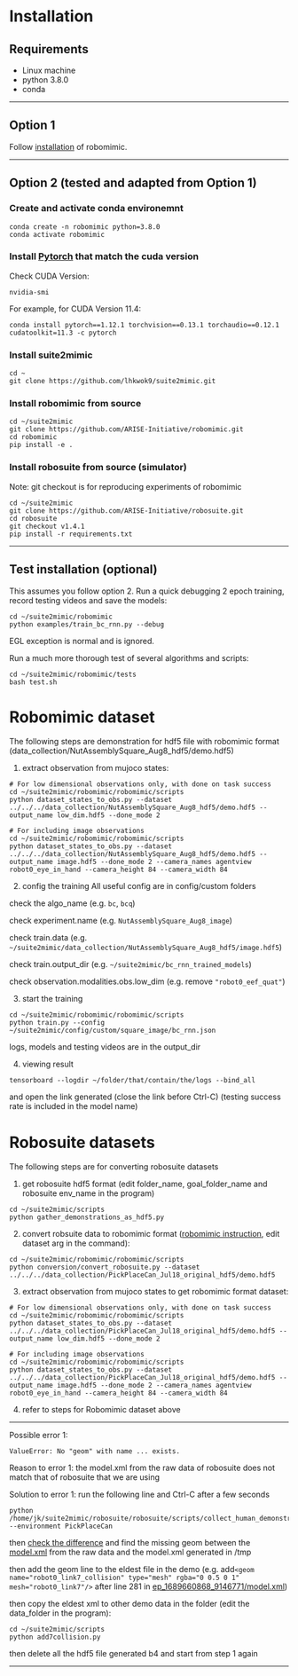# Installation

## Requirements
- Linux machine
- python 3.8.0
- conda
-------
## Option 1
Follow [installation](https://robomimic.github.io/docs/introduction/installation.html) of robomimic.

-------
## Option 2 (tested and adapted from Option 1) 

### Create and activate conda environemnt
```
conda create -n robomimic python=3.8.0
conda activate robomimic
```

### Install [Pytorch](https://pytorch.org/get-started/previous-versions/) that match the cuda version
Check CUDA Version:
```
nvidia-smi
```
For example, for CUDA Version 11.4:
```
conda install pytorch==1.12.1 torchvision==0.13.1 torchaudio==0.12.1 cudatoolkit=11.3 -c pytorch
```

### Install suite2mimic
```
cd ~
git clone https://github.com/lhkwok9/suite2mimic.git
```

### Install robomimic from source
```
cd ~/suite2mimic
git clone https://github.com/ARISE-Initiative/robomimic.git
cd robomimic
pip install -e .
```

### Install robosuite from source (simulator)
Note: git checkout is for reproducing experiments of robomimic
```
cd ~/suite2mimic
git clone https://github.com/ARISE-Initiative/robosuite.git
cd robosuite
git checkout v1.4.1
pip install -r requirements.txt
```
-------
## Test installation (optional)
This assumes you follow option 2.
Run a quick debugging 2 epoch training, record testing videos and save the models:
```
cd ~/suite2mimic/robomimic
python examples/train_bc_rnn.py --debug
```
EGL exception is normal and is ignored.

Run a much more thorough test of several algorithms and scripts:
```
cd ~/suite2mimic/robomimic/tests
bash test.sh
```

# Robomimic dataset
The following steps are demonstration for hdf5 file with robomimic format (data_collection/NutAssemblySquare_Aug8_hdf5/demo.hdf5)
1. extract observation from mujoco states:
```
# For low dimensional observations only, with done on task success
cd ~/suite2mimic/robomimic/robomimic/scripts
python dataset_states_to_obs.py --dataset ../../../data_collection/NutAssemblySquare_Aug8_hdf5/demo.hdf5 --output_name low_dim.hdf5 --done_mode 2

# For including image observations
cd ~/suite2mimic/robomimic/robomimic/scripts
python dataset_states_to_obs.py --dataset ../../../data_collection/NutAssemblySquare_Aug8_hdf5/demo.hdf5 --output_name image.hdf5 --done_mode 2 --camera_names agentview robot0_eye_in_hand --camera_height 84 --camera_width 84

```

2. config the training
All useful config are in config/custom folders

check the algo_name (e.g. ```bc```, ```bcq```)

check experiment.name (e.g. ```NutAssemblySquare_Aug8_image```)

check train.data (e.g. ```~/suite2mimic/data_collection/NutAssemblySquare_Aug8_hdf5/image.hdf5```)

check train.output_dir (e.g. ```~/suite2mimic/bc_rnn_trained_models```)

check observation.modalities.obs.low_dim (e.g. remove ```"robot0_eef_quat"```)

3. start the training
```
cd ~/suite2mimic/robomimic/robomimic/scripts
python train.py --config ~/suite2mimic/config/custom/square_image/bc_rnn.json
```

logs, models and testing videos are in the output_dir

4. viewing result
```
tensorboard --logdir ~/folder/that/contain/the/logs --bind_all
```

and open the link generated (close the link before Ctrl-C)
(testing success rate is included in the model name)

# Robosuite datasets
The following steps are for converting robosuite datasets
1. get robosuite hdf5 format (edit folder_name, goal_folder_name and robosuite env_name in the program)
```
cd ~/suite2mimic/scripts
python gather_demonstrations_as_hdf5.py
```


2. convert robsuite data to robomimic format ([robomimic instruction](https://robomimic.github.io/docs/datasets/robosuite.html#extracting-observations-from-mujoco-states), edit dataset arg in the command):
```
cd ~/suite2mimic/robomimic/robomimic/scripts
python conversion/convert_robosuite.py --dataset ../../../data_collection/PickPlaceCan_Jul18_original_hdf5/demo.hdf5
```

3. extract observation from mujoco states to get robomimic format dataset:
```
# For low dimensional observations only, with done on task success
cd ~/suite2mimic/robomimic/robomimic/scripts
python dataset_states_to_obs.py --dataset ../../../data_collection/PickPlaceCan_Jul18_original_hdf5/demo.hdf5 --output_name low_dim.hdf5 --done_mode 2

# For including image observations
cd ~/suite2mimic/robomimic/robomimic/scripts
python dataset_states_to_obs.py --dataset ../../../data_collection/PickPlaceCan_Jul18_original_hdf5/demo.hdf5 --output_name image.hdf5 --done_mode 2 --camera_names agentview robot0_eye_in_hand --camera_height 84 --camera_width 84

```

4. refer to steps for Robomimic dataset above

---
Possible error 1:
```
ValueError: No "geom" with name ... exists.
```
Reason to error 1:
the model.xml from the raw data of robosuite does not match that of robosuite that we are using

Solution to error 1:
run the following line and Ctrl-C after a few seconds
```
python /home/jk/suite2mimic/robosuite/robosuite/scripts/collect_human_demonstrations.py --environment PickPlaceCan
```
then [check the difference](https://www.diffchecker.com/text-compare/) and find the missing geom between the [model.xml](data_collection/PickPlaceCan_Jul18_original/ep_1689660868_9146771/model.xml) from the raw data and the model.xml generated in /tmp

then add the geom line to the eldest file in the demo (e.g. add```<geom name="robot0_link7_collision" type="mesh" rgba="0 0.5 0 1" mesh="robot0_link7"/>``` after line 281 in [ep_1689660868_9146771/model.xml](data_collection/PickPlaceCan_Jul18_original/ep_1689660868_9146771/model.xml))

then copy the eldest xml to other demo data in the folder (edit the data_folder in the program):
```
cd ~/suite2mimic/scripts
python add7collision.py
```

then delete all the hdf5 file generated b4 and start from step 1 again

---